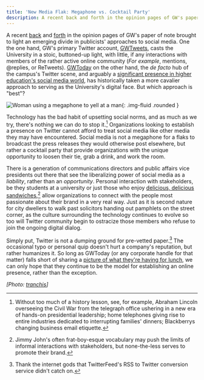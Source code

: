 ```yaml
---
title: 'New Media Flak: Megaphone vs. Cocktail Party'
description: A recent back and forth in the opinion pages of GW's paper of note brought to light an emerging divide in publicists' approaches to social media.
---
```


A recent [back](http://www.gwhatchet.com/2010/09/07/gwtoday-stop-damaging-gws-reputation/) and [forth](http://www.gwhatchet.com/2010/09/13/conor-rogers-jguiffre-pls-refudiate/) in the opinion pages of GW's paper of note brought to light an emerging divide in publicists' approaches to social media. One the one hand, GW's primary Twitter account, [GWTweets](https://twitter.com/gwtweets), casts the University in a stoic, buttoned-up light, with little, if any interactions with members of the rather active online community (*For example*, mentions, @replies, or ReTweets). [GWToday](https://twitter.com/gwtoday) on the other hand, the *de facto* hub of the campus's Twitter scene, and arguably a [significant presence in higher education's social media world](http://www.socialmediahighered.com/), has historically taken a more cavalier approach to serving as the University's digital face. But which approach is "best"?

![Woman using a megaphone to yell at a man](https://ben.balter.com/wp-content/uploads/2010/09/3708549622_42a7d7e450_o-1024x363.jpg "Megaphone"){: .img-fluid .rounded }

Technology has the bad habit of upsetting social norms, and as much as we try, there's nothing we can do to stop it.[^1] Organizations looking to establish a presence on Twitter cannot afford to treat social media like other media they may have encountered. Social media is not a megaphone for a flaks to broadcast the press releases they would otherwise post elsewhere, but rather a cocktail party that provide organizations with the unique opportunity to loosen their tie, grab a drink, and work the room.

There is a generation of communications directors and public affairs vice presidents out there that see the liberalizing power of social media as a *liability*, rather than an *opportunity*. Personal interaction with stakeholders, be they students at a university or just those who enjoy [delicious, delicious sandwiches](http://twitter.com/jimmyjohns),[^2] allow organizations to connect with the people most passionate about their brand in a very real way. Just as it is second nature for city dwellers to walk past solicitors handing out pamphlets on the street corner, as the culture surrounding the technology continues to evolve so too will Twitter community begin to ostracize those members who refuse to join the ongoing digital dialog.

Simply put, Twitter is not a dumping ground for pre-vetted paper.[^3] The occasional typo or personal quip doesn't hurt a company's reputation, but rather humanizes it. So long as GWToday (or any corporate handle for that matter) falls short of sharing a [picture of what they're having for lunch](https://twitter.com/search?q=nom%20pic.twitter.com), we can only hope that they continue to be the model for establishing an online presence, rather than the exception.

*[Photo: [tranchis](http://www.flickr.com/photos/tranchis/3708549622/)]*

[^1]: Without too much of a history lesson, see, for example, Abraham Lincoln overseeing the Civil War from the telegraph office ushering in a new era of hands-on presidential leadership; home telephones giving rise to entire industries dedicated to interrupting families' dinners; Blackberrys changing business email etiquette.

[^2]: Jimmy John's often frat-boy-esque vocabulary may push the limits of informal interactions with stakeholders, but none-the-less serves to promote their brand.

[^3]: Thank the internet gods that TwitterFeed's RSS to Twitter conversion service didn't catch on.
